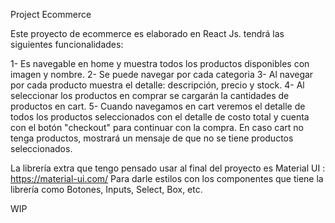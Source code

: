 Project Ecommerce

Este proyecto de ecommerce es elaborado en React Js.  tendrá las siguientes funcionalidades:

1- Es navegable en home y muestra todos los productos disponibles con imagen y nombre.
2- Se puede navegar por cada categoria
3- Al navegar por cada producto muestra el detalle: descripción, precio y stock.
4- Al seleccionar los productos en comprar se cargarán la cantidades de productos en cart.
5- Cuando navegamos en cart veremos el detalle de todos los productos seleccionados con el detalle de costo total y cuenta con el botón "checkout" para continuar con la compra. En caso cart no tenga productos, mostrará un mensaje de que no se tiene productos seleccionados.

La librería extra que tengo pensado usar al final del proyecto es Material UI : https://material-ui.com/
Para darle estilos con los componentes que tiene la librería como Botones, Inputs, Select, Box, etc. 


WIP